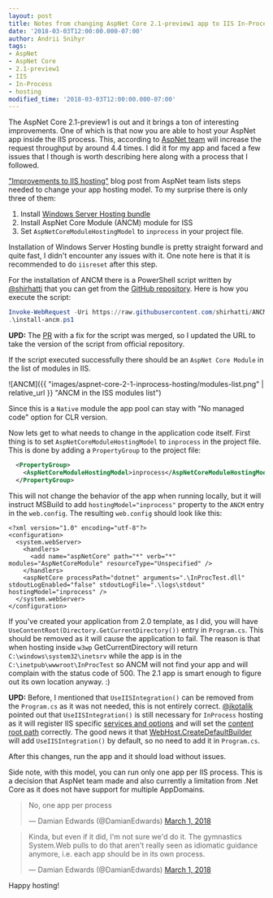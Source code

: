 ```yaml
---
layout: post
title: Notes from changing AspNet Core 2.1-preview1 app to IIS In-Process hosting
date: '2018-03-03T12:00:00.000-07:00'
author: Andrii Snihyr
tags:
- AspNet
- AspNet Core
- 2.1-preview1
- IIS
- In-Process
- hosting
modified_time: '2018-03-03T12:00:00.000-07:00'
---
```

The AspNet Core 2.1-preview1 is out and it brings a ton of interesting improvements. One of which is that now you are able to host your AspNet app inside the IIS process. This, according to [AspNet team][1] will increase the request throughput by around 4.4 times. I did it for my app and faced a few issues that I though is worth describing here along with a process that I followed.
<!--more-->
["Improvements to IIS hosting"][1] blog post from AspNet team lists steps needed to change your app hosting model. To my surprise there is only three of them:
1. Install [Windows Server Hosting bundle][2]
2. Install AspNet Core Module (ANCM) module for ISS
3. Set `AspNetCoreModuleHostingModel` to `inprocess` in your project file.

Installation of Windows Server Hosting bundle is pretty straight forward and quite fast, I didn't encounter any issues with it. One note here is that it is recommended to do `iisreset` after this step.

For the installation of ANCM there is a PowerShell script written by [@shirhatti][3] that you can get from the [GitHub repository][5].
Here is how you execute the script:
```powershell
Invoke-WebRequest -Uri https://raw.githubusercontent.com/shirhatti/ANCM-ARMTemplate/master/install-ancm.ps1 -OutFile install-ancm.ps1
.\install-ancm.ps1
```
**UPD:**
The [PR][4] with a fix for the script was merged, so I updated the URL to take the version of the script from official repository.

If the script executed successfully there should be an `AspNet Core Module` in the list of modules in IIS.

![ANCM]({{ "images/aspnet-core-2-1-inprocess-hosting/modules-list.png" | relative_url }} "ANCM in the ISS modules list")

Since this is a `Native` module the app pool can stay with "No managed code" option for CLR version.

Now lets get to what needs to change in the application code itself. First thing is to set `AspNetCoreModuleHostingModel` to `inprocess` in the project file. This is done by adding a `PropertyGroup` to the project file:
```xml
  <PropertyGroup>
    <AspNetCoreModuleHostingModel>inprocess</AspNetCoreModuleHostingModel>
  </PropertyGroup>
```

This will not change the behavior of the app when running locally, but it will instruct MSBuild to add `hostingModel="inprocess"` property to the `ANCM` entry in the `web.config`. The resulting `web.config` should look like this:
```
<?xml version="1.0" encoding="utf-8"?>
<configuration>
  <system.webServer>
    <handlers>
      <add name="aspNetCore" path="*" verb="*" modules="AspNetCoreModule" resourceType="Unspecified" />
    </handlers>
    <aspNetCore processPath="dotnet" arguments=".\InProcTest.dll" stdoutLogEnabled="false" stdoutLogFile=".\logs\stdout" hostingModel="inprocess" />
  </system.webServer>
</configuration>
```

If you've created your application from 2.0 template, as I did, you will have `UseContentRoot(Directory.GetCurrentDirectory())` entry in `Program.cs`. This should be removed as it will cause the application to fail. The reason is that when hosting inside `w3wp` GetCurrentDirectory will return `C:\windows\system32\inetsrv` while the app is in the `C:\inetpub\wwwroot\InProcTest` so ANCM will not find your app and will complain with the status code of 500. The 2.1 app is smart enough to figure out its own location anyway. :)

**UPD:**
Before, I mentioned that `UseIISIntegration()` can be removed from the `Program.cs` as it was not needed, this is not entirely correct.
[@jkotalik][6] pointed out that `UseIISIntegration()` is still necessary for `InProcess` hosting as it will register IIS specific [services and options][8] and will set the [content root path][9] correctly. The good news it that [WebHost.CreateDefaultBuilder][7] will add `UseIISIntegration()` by default, so no need to add it in `Program.cs`.

After this changes, run the app and it should load without issues.

Side note, with this model, you can run only one app per IIS process. This is a decision that AspNet team made and also currently a limitation from .Net Core as it does not have support for multiple AppDomains.

<blockquote class="twitter-tweet" data-lang="en"><p lang="en" dir="ltr">No, one app per process</p>&mdash; Damian Edwards (@DamianEdwards) <a href="https://twitter.com/DamianEdwards/status/969322206596493312?ref_src=twsrc%5Etfw">March 1, 2018</a></blockquote>
<script async src="https://platform.twitter.com/widgets.js" charset="utf-8"></script>

<blockquote class="twitter-tweet" data-lang="en"><p lang="en" dir="ltr">Kinda, but even if it did, I&#39;m not sure we&#39;d do it. The gymnastics System.Web pulls to do that aren&#39;t really seen as idiomatic guidance anymore, i.e. each app should be in its own process.</p>&mdash; Damian Edwards (@DamianEdwards) <a href="https://twitter.com/DamianEdwards/status/969326928615190528?ref_src=twsrc%5Etfw">March 1, 2018</a></blockquote>
<script async src="https://platform.twitter.com/widgets.js" charset="utf-8"></script>

Happy hosting!

[1]: https://blogs.msdn.microsoft.com/webdev/2018/02/28/asp-net-core-2-1-0-preview1-improvements-to-iis-hosting/
[2]: https://download.microsoft.com/download/A/B/1/AB1AA972-8F2F-43AD-9A81-72E9245CB0F5/dotnet-hosting-2.1.0-preview1-final-win.exe
[3]: https://github.com/shirhatti
[4]: https://github.com/shirhatti/ANCM-ARMTemplate/pull/5
[5]: https://github.com/shirhatti/ANCM-ARMTemplate
[6]: https://github.com/jkotalik
[7]: https://github.com/aspnet/MetaPackages/blob/7511a4da7f1d1d9651d19801aadea77f557e0b11/src/Microsoft.AspNetCore/WebHost.cs#L185
[8]: https://github.com/aspnet/IISIntegration/blob/4e8a9d24939ae41c862dcabc5c07330fb4991727/src/Microsoft.AspNetCore.Server.IISIntegration/WebHostBuilderIISExtensions.cs#L61-L69
[9]: https://github.com/aspnet/IISIntegration/blob/4e8a9d24939ae41c862dcabc5c07330fb4991727/src/Microsoft.AspNetCore.Server.IISIntegration/WebHostBuilderIISExtensions.cs#L58